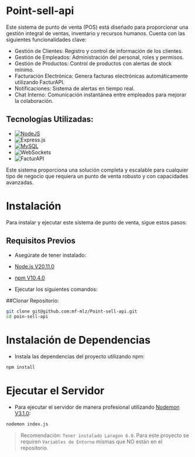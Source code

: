 # Point-sell-api
Este sistema de punto de venta (POS) está diseñado para proporcionar una gestión integral de ventas, inventario y recursos humanos. 
Cuenta con las siguientes funcionalidades clave:

- Gestión de Clientes: Registro y control de información de los clientes.
- Gestión de Empleados: Administración del personal, roles y permisos.
- Gestión de Productos: Control de productos con alertas de stock mínimo.
- Facturación Electrónica: Genera facturas electrónicas automáticamente utilizando FacturAPI.
- Notificaciones: Sistema de alertas en tiempo real.
- Chat Interno: Comunicación instantánea entre empleados para mejorar la colaboración.

## Tecnologías Utilizadas:
- [![NodeJS](https://img.shields.io/badge/Node.js-339933?style=for-the-badge&logo=node.js&logoColor=white)](https://skills.thijs.gg)
- ![Express.js](https://img.shields.io/badge/Express.js-000000?style=for-the-badge&logo=express&logoColor=white)
- [![MySQL](https://img.shields.io/badge/MySQL-4479A1?style=for-the-badge&logo=mysql&logoColor=white)](https://skills.thijs.gg)
- ![WebSockets](https://img.shields.io/badge/WebSockets-010101?style=for-the-badge&logo=websocket&logoColor=white)
- ![FacturAPI](https://img.shields.io/badge/FacturAPI-007BFF?style=for-the-badge&logo=none&logoColor=white)

Este sistema proporciona una solución completa y escalable para cualquier tipo de negocio que requiera un punto de venta robusto y con capacidades avanzadas.

# Instalación
Para instalar y ejecutar este sistema de punto de venta, sigue estos pasos:

## Requisitos Previos
- Asegúrate de tener instalado:
- [Node.js V20.11.0](https://nodejs.org/)
- [npm V10.4.0]([https://nodejs.org/](https://www.npmjs.com/))

- Ejecutar los siguientes comandos:

##Clonar Repositorio:

```sh
git clone git@github.com:mf-mlz/Point-sell-api.git
cd poin-sell-api
```

# Instalación de Dependencias
- Instala las dependencias del proyecto utilizando npm:
```sh
npm install
```
# Ejecutar el Servidor
- Para ejecutar el servidor de manera profesional utilizando [Nodemon V3.1.0](https://www.npmjs.com/package/nodemon):
```sh
nodemon index.js
```
> Recomendación: `Tener instalado Laragon 6.0`.
> Para este proyecto se requiren `Variables de Entorno` mismas que NO están en el repositorio.



